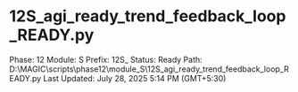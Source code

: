 # 12S_agi_ready_trend_feedback_loop_READY.py

Phase: 12
Module: S
Prefix: 12S_
Status: Ready
Path: D:\MAGIC\scripts\phase12\module_S\12S_agi_ready_trend_feedback_loop_READY.py
Last Updated: July 28, 2025 5:14 PM (GMT+5:30)
